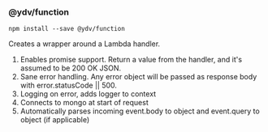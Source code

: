 ### @ydv/function

```
npm install --save @ydv/function
```

Creates a wrapper around a Lambda handler.

1. Enables promise support. Return a value from the handler, and it's assumed to be 200 OK JSON.
2. Sane error handling. Any error object will be passed as response body with error.statusCode || 500.
3. Logging on error, adds logger to context
4. Connects to mongo at start of request
5. Automatically parses incoming event.body to object and event.query to object (if applicable)
